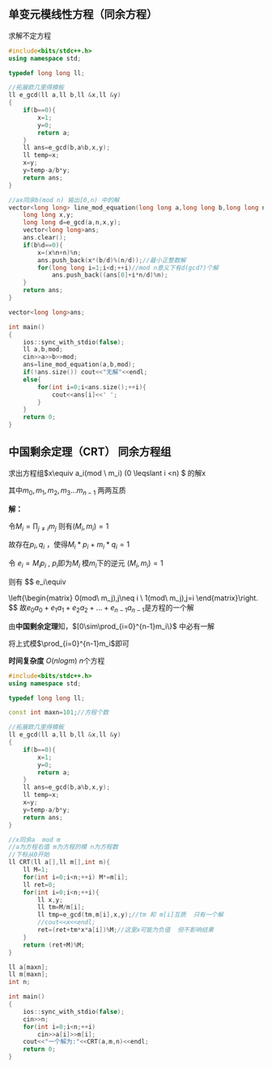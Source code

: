 ## 单变元模线性方程（同余方程）

求解不定方程



```c++
#include<bits/stdc++.h>
using namespace std;

typedef long long ll;

//拓展欧几里得模板
ll e_gcd(ll a,ll b,ll &x,ll &y)
{
    if(b==0){
        x=1;
        y=0;
        return a;
    }
    ll ans=e_gcd(b,a%b,x,y);
    ll temp=x;
    x=y;
    y=temp-a/b*y;
    return ans;
}

//ax同余b(mod n) 输出[0,n) 中的解
vector<long long> line_mod_equation(long long a,long long b,long long n){
    long long x,y;
    long long d=e_gcd(a,n,x,y);
    vector<long long>ans;
    ans.clear();
    if(b%d==0){
        x=(x%n+n)%n;
        ans.push_back(x*(b/d)%(n/d));//最小正整数解
        for(long long i=1;i<d;++i)//mod n意义下有d(gcd?)个解
            ans.push_back((ans[0]+i*n/d)%n);
    }
    return ans;
}

vector<long long>ans;

int main()
{
    ios::sync_with_stdio(false);
    ll a,b,mod;
    cin>>a>>b>>mod;
    ans=line_mod_equation(a,b,mod);
    if(!ans.size()) cout<<"无解"<<endl;
    else{
        for(int i=0;i<ans.size();++i){
            cout<<ans[i]<<' ';
        }
    }
    return 0;
}

```







## 中国剩余定理（CRT） 同余方程组

求出方程组$x\equiv a_i(mod \ m_i) (0 \leqslant i <n) $ 的解x

其中$m_0,m_1,m_2,m_3...m_{n-1}$ 两两互质



**解：**

令$M_i=\prod_{j\neq i}m_j$     则有$(M_i,m_i)=1$   

故存在$p_i,q_i$ ，使得$M_i*p_i+m_i*q_i=1$ 

令  $e_i=M_ip_i$   ,    $p_i$即为$M_i$ 模$m_i$下的逆元          $(M_i,m_i)=1$   

则有
$$
e_i\equiv

\left\{\begin{matrix}
 0(mod\ m_j),j\neq i \\ 
 1(mod\ m_j),j=i
\end{matrix}\right.
$$
故$e_0a_0+e_1a_1+e_2a_2+...+e_{n-1}a_{n-1}$是方程的一个解

由**中国剩余定理**知，$[0\sim\prod_{i=0}^{n-1}m_i\}$ 中必有一解  

将上式模$\prod_{i=0}^{n-1}m_i$即可 



**时间复杂度**  $O(nlogm)$    $n$个方程

```c++
#include<bits/stdc++.h>
using namespace std;

typedef long long ll;

const int maxn=101;//方程个数

//拓展欧几里得模板
ll e_gcd(ll a,ll b,ll &x,ll &y)
{
    if(b==0){
        x=1;
        y=0;
        return a;
    }
    ll ans=e_gcd(b,a%b,x,y);
    ll temp=x;
    x=y;
    y=temp-a/b*y;
    return ans;
}

//x同余a  mod m
//a为方程右值 m为方程的模 n为方程数
//下标从0开始
ll CRT(ll a[],ll m[],int n){
    ll M=1;
    for(int i=0;i<n;++i) M*=m[i];
    ll ret=0;
    for(int i=0;i<n;++i){
        ll x,y;
        ll tm=M/m[i];
        ll tmp=e_gcd(tm,m[i],x,y);//tm 和 m[i]互质  只有一个解
        //cout<<x<<endl;
        ret=(ret+tm*x*a[i])%M;//这里x可能为负值  但不影响结果
    }
    return (ret+M)%M;
}

ll a[maxn];
ll m[maxn];
int n;

int main()
{
    ios::sync_with_stdio(false);
    cin>>n;
    for(int i=0;i<n;++i)
        cin>>a[i]>>m[i];
    cout<<"一个解为:"<<CRT(a,m,n)<<endl;
    return 0;
}

```




